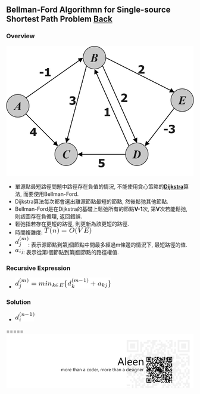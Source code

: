 ## Bellman-Ford Algorithmn for Single-source Shortest Path Problem	[Back](./../DP.md)

### Overview
<img src="./overview.png">

- 單源點最短路徑問題中路徑存在負值的情況, 不能使用貪心策略的[**Dijkstra**]()算法, 而要使用Bellman-Ford.
- Dijkstra算法每次都會選出離源節點最短的節點, 然後鬆弛其他節點.
- Bellman-Ford是在Dijkstra的基礎上鬆弛所有的節點**V-1**次, 第**V**次若能鬆弛, 則該圖存在負循環, 返回錯誤. 
- 鬆弛指若存在更短的路徑, 則更新為該更短的路徑.
- 時間複雜度: <img src="./ove.png">
- <img src="./dmj.png">: 表示源節點到第j個節點中間最多經過m條邊的情況下, 最短路徑的值.
- <img src="./aij.png">: 表示從第i個節點到第j個節點的路徑權值.

### Recursive Expression
- <img src="./recursive_expression.png">

### Solution
- <img src="./solution.png">

=====
<a href="http://aleen42.github.io/" target="_blank" ><img src="./../../../../pic/tail.gif"></a>
